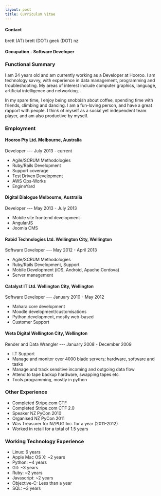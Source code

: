 ```yaml
---
layout: post
title: Curriculum Vitae
---
```


#### Contact
brett (AT) brett (DOT) geek (DOT) nz

#### Occupation - Software Developer

### Functional Summary

I am 24 years old and am currently working as a Developer at Hooroo. I am technology savvy, with experience in data management, programming and troubleshooting. My areas of interest include computer graphics, language, artificial intelligence and networking.

In my spare time, I enjoy being snobbish about coffee, spending time with friends, climbing and dancing. I am a fun-loving person, and have a great rapport with people. I think of myself as a social yet independent team player, and am also productive by myself.

### Employment

#### Hooroo Pty Ltd. Melbourne, Australia
Developer --- July 2013 - current

- Agile/SCRUM Methodologies
- Ruby/Rails Development
- Support coverage
- Test Driven Development
- AWS Ops-Works
- EngineYard

#### Digital Dialogue Melbourne, Australia
Developer --- May 2013 - July 2013

- Mobile site frontend development
- AngularJS
- Joomla CMS

#### Rabid Technologies Ltd. Wellington City, Wellington
Software Developer --- May 2012 - April 2013

- Agile/SCRUM Methodologies
- Ruby/Rails Development, Support
- Mobile Development (iOS, Android, Apache Cordova)
- Server management

#### Catalyst IT Ltd. Wellington City, Wellington
Software Developer --- January 2010 - May 2012

- Mahara core development
- Moodle development/customisations
- Python development, mostly web-based
- Customer Support

#### Weta Digital Wellington City, Wellington
Render and Data Wrangler --- January 2008 - December 2009

- I.T Support
- Manage and monitor over 4000 blade servers; hardware, software and tasks
- Manage and track sensitive incoming and outgoing data flow
- Attend to tape backup hardware, swapping tapes etc
- Tools programming, mostly in python

### Other Experience

- Completed Stripe.com CTF
- Completed Stripe.com CTF 2.0
- Speaker NZ PyCon 2010
- Organised NZ PyCon 2011
- Was Treasurer for NZPUG Inc. for a year (2011-2012)
- Worked in retail for a total of 1.5 years

### Working Technology Experience

- Linux: 6 years
- Apple Mac OS X: ~2 years
- Python: ~4 years
- Git: ~3 years
- Ruby: ~2 years
- Javascript: ~2 years
- Objective-C: Less than a year
- SQL: ~3 years

